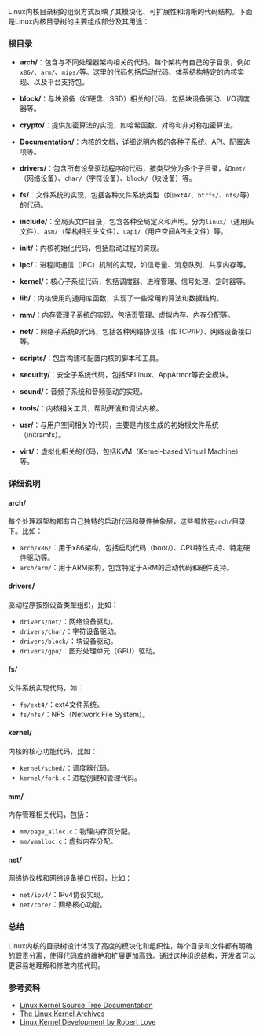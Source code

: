 Linux内核目录树的组织方式反映了其模块化、可扩展性和清晰的代码结构。下面是Linux内核目录树的主要组成部分及其用途：

### 根目录

- **arch/**：包含与不同处理器架构相关的代码，每个架构有自己的子目录，例如`x86/`、`arm/`、`mips/`等。这里的代码包括启动代码、体系结构特定的内核实现、以及平台支持包。

- **block/**：与块设备（如硬盘、SSD）相关的代码，包括块设备驱动、I/O调度器等。

- **crypto/**：提供加密算法的实现，如哈希函数、对称和非对称加密算法。

- **Documentation/**：内核的文档，详细说明内核的各种子系统、API、配置选项等。

- **drivers/**：包含所有设备驱动程序的代码，按类型分为多个子目录，如`net/`（网络设备）、`char/`（字符设备）、`block/`（块设备）等。

- **fs/**：文件系统的实现，包括各种文件系统类型（如`ext4/`、`btrfs/`、`nfs/`等）的代码。

- **include/**：全局头文件目录，包含各种全局定义和声明。分为`linux/`（通用头文件）、`asm/`（架构相关头文件）、`uapi/`（用户空间API头文件）等。

- **init/**：内核初始化代码，包括启动过程的实现。

- **ipc/**：进程间通信（IPC）机制的实现，如信号量、消息队列、共享内存等。

- **kernel/**：核心子系统代码，包括调度器、进程管理、信号处理、定时器等。

- **lib/**：内核使用的通用库函数，实现了一些常用的算法和数据结构。

- **mm/**：内存管理子系统的实现，包括页管理、虚拟内存、内存分配等。

- **net/**：网络子系统的代码，包括各种网络协议栈（如TCP/IP）、网络设备接口等。

- **scripts/**：包含构建和配置内核的脚本和工具。

- **security/**：安全子系统代码，包括SELinux、AppArmor等安全模块。

- **sound/**：音频子系统和音频驱动的实现。

- **tools/**：内核相关工具，帮助开发和调试内核。

- **usr/**：与用户空间相关的代码，主要是内核生成的初始根文件系统（initramfs）。

- **virt/**：虚拟化相关的代码，包括KVM（Kernel-based Virtual Machine）等。

### 详细说明

#### arch/
每个处理器架构都有自己独特的启动代码和硬件抽象层，这些都放在`arch/`目录下。比如：

- `arch/x86/`：用于x86架构，包括启动代码（boot/）、CPU特性支持、特定硬件驱动等。
- `arch/arm/`：用于ARM架构，包含特定于ARM的启动代码和硬件支持。

#### drivers/
驱动程序按照设备类型组织，比如：

- `drivers/net/`：网络设备驱动。
- `drivers/char/`：字符设备驱动。
- `drivers/block/`：块设备驱动。
- `drivers/gpu/`：图形处理单元（GPU）驱动。

#### fs/
文件系统实现代码，如：

- `fs/ext4/`：ext4文件系统。
- `fs/nfs/`：NFS（Network File System）。

#### kernel/
内核的核心功能代码，比如：

- `kernel/sched/`：调度器代码。
- `kernel/fork.c`：进程创建和管理代码。

#### mm/
内存管理相关代码，包括：

- `mm/page_alloc.c`：物理内存页分配。
- `mm/vmalloc.c`：虚拟内存分配。

#### net/
网络协议栈和网络设备接口代码，比如：

- `net/ipv4/`：IPv4协议实现。
- `net/core/`：网络核心功能。

### 总结

Linux内核的目录树设计体现了高度的模块化和组织性，每个目录和文件都有明确的职责分离，使得代码库的维护和扩展更加高效。通过这种组织结构，开发者可以更容易地理解和修改内核代码。

### 参考资料

- [Linux Kernel Source Tree Documentation](https://www.kernel.org/doc/html/latest/)
- [The Linux Kernel Archives](https://www.kernel.org/)
- [Linux Kernel Development by Robert Love](https://www.amazon.com/Linux-Kernel-Development-Robert-Love/dp/0672329468)
